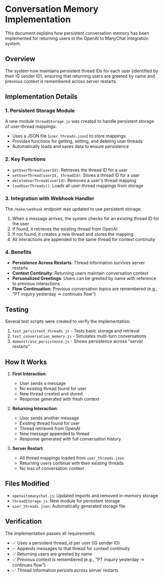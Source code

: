 # Conversation Memory Implementation

This document explains how persistent conversation memory has been implemented for returning users in the OpenAI to ManyChat integration system.

## Overview

The system now maintains persistent thread IDs for each user (identified by their IG sender ID), ensuring that returning users are greeted by name and previous context is remembered across server restarts.

## Implementation Details

### 1. Persistent Storage Module

A new module `threadStorage.js` was created to handle persistent storage of user-thread mappings:

- Uses a JSON file (`user_threads.json`) to store mappings
- Provides functions for getting, setting, and deleting user threads
- Automatically loads and saves data to ensure persistence

### 2. Key Functions

- `getUserThread(userId)`: Retrieves the thread ID for a user
- `setUserThread(userId, threadId)`: Stores a thread ID for a user
- `deleteUserThread(userId)`: Removes a user's thread mapping
- `loadUserThreads()`: Loads all user-thread mappings from storage

### 3. Integration with Webhook Handler

The `/make/webhook` endpoint was updated to use persistent storage:

1. When a message arrives, the system checks for an existing thread ID for the user
2. If found, it retrieves the existing thread from OpenAI
3. If not found, it creates a new thread and stores the mapping
4. All interactions are appended to the same thread for context continuity

### 4. Benefits

- **Persistence Across Restarts**: Thread information survives server restarts
- **Context Continuity**: Returning users maintain conversation context
- **Personalized Greetings**: Users can be greeted by name with reference to previous interactions
- **Flow Continuation**: Previous conversation topics are remembered (e.g., "PT inquiry yesterday → continues flow")

## Testing

Several test scripts were created to verify the implementation:

1. `test_persistent_threads.js` - Tests basic storage and retrieval
2. `test_conversation_memory.js` - Simulates multi-turn conversations
3. `demonstrate_persistence.js` - Shows persistence across "server restarts"

## How It Works

1. **First Interaction**:
   - User sends a message
   - No existing thread found for user
   - New thread created and stored
   - Response generated with fresh context

2. **Returning Interaction**:
   - User sends another message
   - Existing thread found for user
   - Thread retrieved from OpenAI
   - New message appended to thread
   - Response generated with full conversation history

3. **Server Restart**:
   - All thread mappings loaded from `user_threads.json`
   - Returning users continue with their existing threads
   - No loss of conversation context

## Files Modified

- `openaitomanychat.js`: Updated imports and removed in-memory storage
- `threadStorage.js`: New module for persistent storage
- `user_threads.json`: Automatically generated storage file

## Verification

The implementation passes all requirements:
- ✅ Uses a persistent thread_id per user (IG sender ID)
- ✅ Appends messages to that thread for context continuity
- ✅ Returning users are greeted by name
- ✅ Previous context is remembered (e.g., "PT inquiry yesterday → continues flow")
- ✅ Thread information persists across server restarts